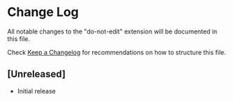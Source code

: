 # Change Log

All notable changes to the "do-not-edit" extension will be documented in this file.

Check [Keep a Changelog](http://keepachangelog.com/) for recommendations on how to structure this file.

## [Unreleased]

- Initial release
